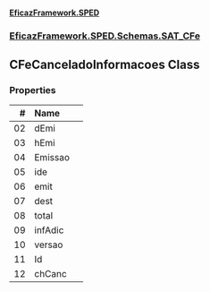 #### [EficazFramework.SPED](EficazFrameworkSPED.md 'EficazFramework SPED')
### [EficazFramework.SPED.Schemas.SAT_CFe](EficazFramework.SPED.Schemas.SAT_CFe.md 'EficazFramework.SPED.Schemas.SAT_CFe')

## CFeCanceladoInformacoes Class
### Properties

| # | Name | |
| ---: | :--- | :--- |
| 02 | dEmi |  |
| 03 | hEmi |  |
| 04 | Emissao |  |
| 05 | ide |  |
| 06 | emit |  |
| 07 | dest |  |
| 08 | total |  |
| 09 | infAdic |  |
| 10 | versao |  |
| 11 | Id |  |
| 12 | chCanc |  |
